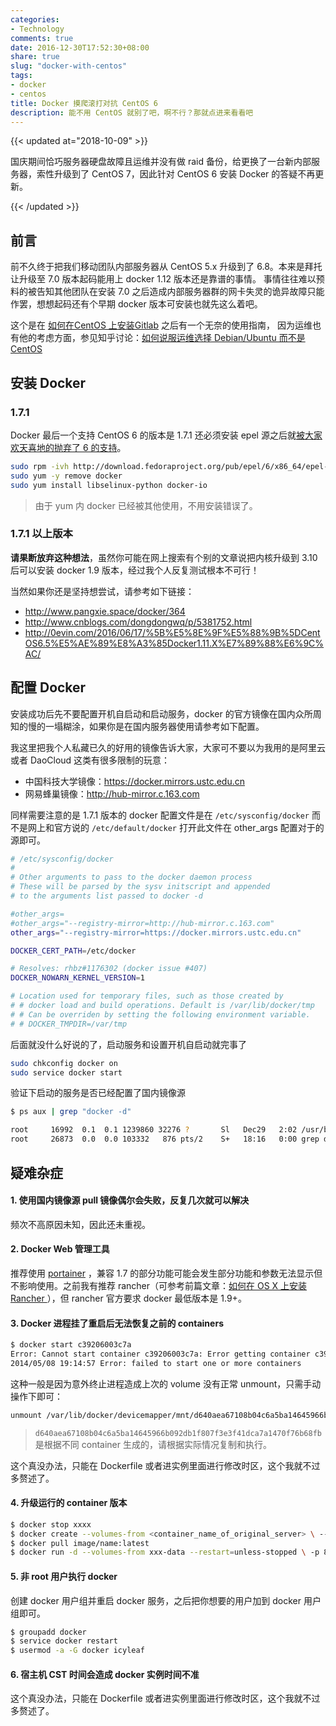 ```yaml
---
categories:
- Technology
comments: true
date: 2016-12-30T17:52:30+08:00
share: true
slug: "docker-with-centos"
tags:
- docker
- centos
title: Docker 摸爬滚打对抗 CentOS 6
description: 能不用 CentOS 就别了吧，啊不行？那就点进来看看吧
---
```


{{< updated at="2018-10-09" >}}

国庆期间恰巧服务器硬盘故障且运维并没有做 raid 备份，给更换了一台新内部服务器，索性升级到了 CentOS 7，因此针对 CentOS 6 安装 Docker 的答疑不再更新。

{{< /updated >}}

## 前言

前不久终于把我们移动团队内部服务器从 CentOS 5.x 升级到了 6.8。本来是拜托让升级至 7.0 版本起码能用上 docker 1.12 版本还是靠谱的事情。
事情往往难以预料的被告知其他团队在安装 7.0 之后造成内部服务器群的网卡失灵的诡异故障只能作罢，想想起码还有个早期 docker 版本可安装也就先这么着吧。

这个是在 [如何在CentOS 上安装Gitlab](http://icyleaf.com/2013/09/how-to-install-gitlab-on-centos/) 之后有一个无奈的使用指南，
因为运维也有他的考虑方面，参见知乎讨论：[如何说服运维选择 Debian/Ubuntu 而不是 CentOS](https://www.zhihu.com/question/29191794)

## 安装 Docker

### 1.7.1

Docker 最后一个支持 CentOS 6 的版本是 1.7.1 还必须安装 epel 源之后就[被大家欢天喜地的抛弃了 6 的支持](https://github.com/docker/docker/issues/14365)。

```bash
sudo rpm -ivh http://download.fedoraproject.org/pub/epel/6/x86_64/epel-release-6-8.noarch.rpm
sudo yum -y remove docker
sudo yum install libselinux-python docker-io
```

> 由于 yum 内 docker 已经被其他使用，不用安装错误了。

### 1.7.1 以上版本

**请果断放弃这种想法**，虽然你可能在网上搜索有个别的文章说把内核升级到 3.10 后可以安装 docker 1.9 版本，经过我个人反复测试根本不可行！

当然如果你还是坚持想尝试，请参考如下链接：

- http://www.pangxie.space/docker/364
- http://www.cnblogs.com/dongdongwq/p/5381752.html
- http://0evin.com/2016/06/17/%5B%E5%8E%9F%E5%88%9B%5DCentOS6.5%E5%AE%89%E8%A3%85Docker1.11.X%E7%89%88%E6%9C%AC/

## 配置 Docker

安装成功后先不要配置开机自启动和启动服务，docker 的官方镜像在国内众所周知的慢的一塌糊涂，如果你是在国内服务器使用请参考如下配置。

我这里把我个人私藏已久的好用的镜像告诉大家，大家可不要以为我用的是阿里云或者 DaoCloud 这类有很多限制的玩意：

- 中国科技大学镜像：https://docker.mirrors.ustc.edu.cn
- 网易蜂巢镜像：http://hub-mirror.c.163.com

同样需要注意的是 1.7.1 版本的 docker 配置文件是在 `/etc/sysconfig/docker` 而不是网上和官方说的 `/etc/default/docker` 打开此文件在 other_args 配置对于的源即可。

```bash
# /etc/sysconfig/docker
#
# Other arguments to pass to the docker daemon process
# These will be parsed by the sysv initscript and appended
# to the arguments list passed to docker -d

#other_args=
#other_args="--registry-mirror=http://hub-mirror.c.163.com"
other_args="--registry-mirror=https://docker.mirrors.ustc.edu.cn"

DOCKER_CERT_PATH=/etc/docker

# Resolves: rhbz#1176302 (docker issue #407)
DOCKER_NOWARN_KERNEL_VERSION=1

# Location used for temporary files, such as those created by
# # docker load and build operations. Default is /var/lib/docker/tmp
# # Can be overriden by setting the following environment variable.
# # DOCKER_TMPDIR=/var/tmp
```

后面就没什么好说的了，启动服务和设置开机自启动就完事了

```bash
sudo chkconfig docker on
sudo service docker start
```

验证下启动的服务是否已经配置了国内镜像源

```bash
$ ps aux | grep "docker -d"

root     16992  0.1  0.1 1239860 32276 ?       Sl   Dec29   2:02 /usr/bin/docker -d --registry-mirror=https://docker.mirrors.ustc.edu.cn
root     26873  0.0  0.0 103332   876 pts/2    S+   18:16   0:00 grep docker -d
```

## 疑难杂症

#### 1. 使用国内镜像源 pull 镜像偶尔会失败，反复几次就可以解决

频次不高原因未知，因此还未重视。

#### 2. Docker Web 管理工具

推荐使用 [portainer](https://github.com/portainer/portainer) ，兼容 1.7 的部分功能可能会发生部分功能和参数无法显示但不影响使用。之前我有推荐 rancher（可参考前篇文章：[如何在 OS X 上安装 Rancher
](http://icyleaf.com/2016/08/how-to-install-rancher-on-osx/)），但 rancher 官方要求 docker 最低版本是 1.9+。

#### 3. Docker 进程挂了重启后无法恢复之前的 containers

```bash
$ docker start c39206003c7a
Error: Cannot start container c39206003c7a: Error getting container c39206003c7ae8992a554a9ac2ea130327fc4af1b2c389656c34baf9a56c84b5 from driver devicemapper: Error mounting '/dev/mapper/docker-253:0-267081-c39206003c7ae8992a554a9ac2ea130327fc4af1b2c389656c34baf9a56c84b5' on '/var/lib/docker/devicemapper/mnt/c39206003c7ae8992a554a9ac2ea130327fc4af1b2c389656c34baf9a56c84b5': device or resource busy
2014/05/08 19:14:57 Error: failed to start one or more containers
```

这种一般是因为意外终止进程造成上次的 volume 没有正常 unmount，只需手动操作下即可：

```bash
unmount /var/lib/docker/devicemapper/mnt/d640aea67108b04c6a5ba14645966b092db1f807f3e3f41dca7a1470f76b68fb
```

> `d640aea67108b04c6a5ba14645966b092db1f807f3e3f41dca7a1470f76b68fb` 是根据不同 container 生成的，请根据实际情况复制和执行。

这个真没办法，只能在 Dockerfile 或者进实例里面进行修改时区，这个我就不过多赘述了。

#### 4. 升级运行的 container 版本

```bash
$ docker stop xxxx
$ docker create --volumes-from <container_name_of_original_server> \ --name xxx-data image/name:<tag_of_previous_rancher_server>
$ docker pull image/name:latest
$ docker run -d --volumes-from xxx-data --restart=unless-stopped \ -p 8080:8080 image/namel.:latest
```

#### 5. 非 root 用户执行 docker

创建 docker 用户组并重启 docker 服务，之后把你想要的用户加到 docker 用户组即可。

```bash
$ groupadd docker
$ service docker restart
$ usermod -a -G docker icyleaf
```

#### 6. 宿主机 CST 时间会造成 docker 实例时间不准

这个真没办法，只能在 Dockerfile 或者进实例里面进行修改时区，这个我就不过多赘述了。
